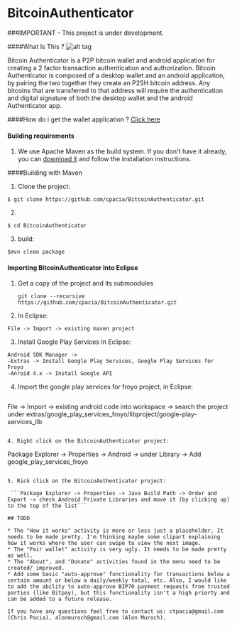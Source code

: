 BitcoinAuthenticator
====================
###IMPORTANT - This project is under development.

####What Is This ?
![alt tag](https://raw.githubusercontent.com/cpacia/BitcoinAuthenticator/master/res/drawable-xhdpi/ic_icon_action_bar.png)

Bitcoin Authenticator is a P2P bitcoin wallet and android application for creating a 2 factor transaction authentication and authorization. Bitcoin Authenticator is composed of a desktop wallet and an  android application, by pairing the two together they create an P2SH bitcoin address. Any bitcoins that are transferred to that address will require the authentication and digital signature of both the desktop wallet and the android Authenticator app.

####How do i get the wallet application ? 
[Click here](https://github.com/negedzuregal/BitcoinAuthWallet/tree/basewallet) 

#### Building requirements
1. We use Apache Maven as the build system. If you don't have it already, you can [download it](http://maven.apache.org) and follow the installation instructions. 

####Building with Maven
1. Clone the project:
 ```
 $ git clone https://github.com/cpacia/BitcoinAuthenticator.git
 ```
2. 
 ```
 $ cd BitcoinAuthenticator
 ```
3. build: 
 ```
$mvn clean package
 ```

#### Importing BitcoinAuthenticator Into Eclipse 
1. Get a copy of the project and its submoodules

   ```
   git clone --recursive https://github.com/cpacia/BitcoinAuthenticator.git
   ```

2. In Eclipse:

  ```
  File -> Import -> existing maven project
   ```

3. Install Google Play Services
  In Eclipse:

  ```
  Android SDK Manager -> 
  -Extras -> Install Google Play Services, Google Play Services for Froyo
  -Anroid 4.x -> Install Google API
  ```

4. Import the google play services for froyo project, in Eclipse: 

   ```
  File -> Import -> existing android code into workspace -> 
  search the project under <your sdk folder>extras/google_play_services_froyo/libproject/google-play-services_lib 
   ```
   
4. Right click on the BitcoinAuthenticator project:

 ```
Package Explorer -> Properties -> Android -> under Library -> Add google_play_services_froyo 
```

5. Rick click on the BitcoinAuthenticator project:
	
 ```Package Explorer -> Properties -> Java Build Path -> Order and Export -> check Android Private Libraries and move it (by clicking up) to the top of the list```

## TODO

* The "How it works" activity is more or less just a placeholder. It needs to be made pretty. I'm thinking maybe some clipart explaining how it works where the user can swipe to view the next image.
* The "Pair wallet" activity is very ugly. It needs to be made pretty as well.
* The "About", and "Donate" activities found in the menu need to be created/ improved. 
* Add some basic "auto-approve" functionality for transactions below a certain amount or below a daily/weekly total, etc. Also, I would like to add the ability to auto-approve BIP70 payment requests from trusted parties (like Bitpay), but this functionality isn't a high priorty and can be added to a future release. 

If you have any questions feel free to contact us: ctpacia@gmail.com (Chris Pacia), alonmuroch@gmail.com (Alon Muroch).
